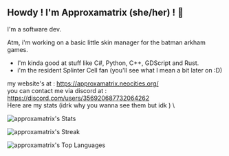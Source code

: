 ## Howdy ! I'm Approxamatrix (she/her) ! 👋

I'm a software dev. 

Atm, i'm working on a basic little skin manager for the batman arkham games.

- I'm kinda good at stuff like C#, Python, C++, GDScript and Rust.
- i'm the resident Splinter Cell fan (you'll see what I mean a bit later on :D)
  


my website's at : https://approxamatrix.neocities.org/ \
you can contact me via discord at : https://discord.com/users/356920687732064262 \
Here are my stats (idrk why you wanna see them but idk ) \



![approxamatrix's Stats](https://github-readme-stats.vercel.app/api?username=approxamatrix&theme=vue-dark&show_icons=true&hide_border=false&count_private=true)

![approxamatrix's Streak](https://github-readme-streak-stats.herokuapp.com/?user=approxamatrix&theme=vue-dark&hide_border=false)

![approxamatrix's Top Languages](https://github-readme-stats.vercel.app/api/top-langs/?username=approxamatrix&theme=vue-dark&show_icons=true&hide_border=false&layout=compact)



<!--
**Approxamatrix/Approxamatrix** is a ✨ _special_ ✨ repository because its `README.md` (this file) appears on your GitHub profile.

Here are some ideas to get you started:

- 🔭 I’m currently working on ...
- 🌱 I’m currently learning ...
- 👯 I’m looking to collaborate on ...
- 🤔 I’m looking for help with ...
- 💬 Ask me about ...
- 📫 How to reach me: ...
- 😄 Pronouns: ...
- ⚡ Fun fact: ...
-->
